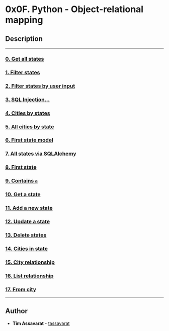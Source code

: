 # 0x0F. Python - Object-relational mapping

## Description

---

### [0. Get all states](./0-select_states.py)


### [1. Filter states](./1-filter_states.py)


### [2. Filter states by user input](./2-my_filter_states.py)


### [3. SQL Injection...](./3-my_safe_filter_states.py)


### [4. Cities by states](./4-cities_by_state.py)


### [5. All cities by state](./5-filter_cities.py)


### [6. First state model](./model_state.py)


### [7. All states via SQLAlchemy](./7-model_state_fetch_all.py)


### [8. First state](./8-model_state_fetch_first.py)


### [9. Contains `a`](./9-model_state_filter_a.py)


### [10. Get a state](./10-model_state_my_get.py)


### [11. Add a new state](./11-model_state_insert.py)


### [12. Update a state](./12-model_state_update_id_2.py)


### [13. Delete states](./13-model_state_delete_a.py)


### [14. Cities in state](./model_city.py)


### [15. City relationship](./relationship_city.py)


### [16. List relationship](./101-relationship_states_cities_list.py)


### [17. From city](./102-relationship_cities_states_list.py)

---

## Author
* **Tim Assavarat** - [tassavarat](https://github.com/tassavarat)
